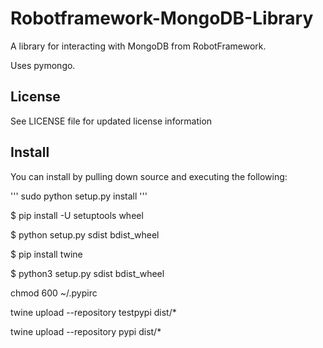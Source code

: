 Robotframework-MongoDB-Library
==============================

A library for interacting with MongoDB from RobotFramework.

Uses pymongo.

License
-------
See LICENSE file for updated license information

Install
-------
You can install by pulling down source and executing the following:

'''
sudo python setup.py install
'''


$ pip install -U setuptools wheel
 
$ python setup.py sdist bdist_wheel
 
$ pip install twine 

$ python3 setup.py sdist bdist_wheel

chmod 600 ~/.pypirc

twine upload --repository testpypi dist/*
 
twine upload --repository pypi dist/* 
